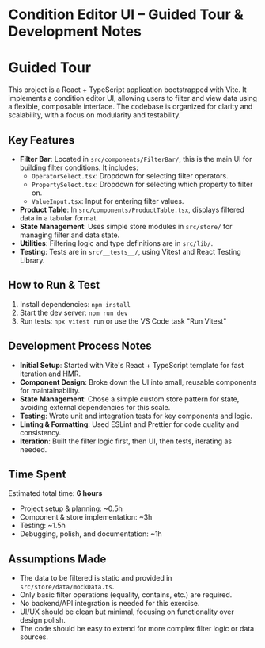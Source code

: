 # Condition Editor UI – Guided Tour & Development Notes

# Guided Tour

This project is a React + TypeScript application bootstrapped with Vite. It implements a condition editor UI, allowing users to filter and view data using a flexible, composable interface. The codebase is organized for clarity and scalability, with a focus on modularity and testability.

## Key Features

- **Filter Bar**: Located in `src/components/FilterBar/`, this is the main UI for building filter conditions. It includes:
  - `OperatorSelect.tsx`: Dropdown for selecting filter operators.
  - `PropertySelect.tsx`: Dropdown for selecting which property to filter on.
  - `ValueInput.tsx`: Input for entering filter values.
- **Product Table**: In `src/components/ProductTable.tsx`, displays filtered data in a tabular format.
- **State Management**: Uses simple store modules in `src/store/` for managing filter and data state.
- **Utilities**: Filtering logic and type definitions are in `src/lib/`.
- **Testing**: Tests are in `src/__tests__/`, using Vitest and React Testing Library.

## How to Run & Test

1. Install dependencies: `npm install`
2. Start the dev server: `npm run dev`
3. Run tests: `npx vitest run` or use the VS Code task "Run Vitest"

## Development Process Notes

- **Initial Setup**: Started with Vite's React + TypeScript template for fast iteration and HMR.
- **Component Design**: Broke down the UI into small, reusable components for maintainability.
- **State Management**: Chose a simple custom store pattern for state, avoiding external dependencies for this scale.
- **Testing**: Wrote unit and integration tests for key components and logic.
- **Linting & Formatting**: Used ESLint and Prettier for code quality and consistency.
- **Iteration**: Built the filter logic first, then UI, then tests, iterating as needed.

## Time Spent

Estimated total time: **6 hours**

- Project setup & planning: ~0.5h
- Component & store implementation: ~3h
- Testing: ~1.5h
- Debugging, polish, and documentation: ~1h

## Assumptions Made

- The data to be filtered is static and provided in `src/store/data/mockData.ts`.
- Only basic filter operations (equality, contains, etc.) are required.
- No backend/API integration is needed for this exercise.
- UI/UX should be clean but minimal, focusing on functionality over design polish.
- The code should be easy to extend for more complex filter logic or data sources.
